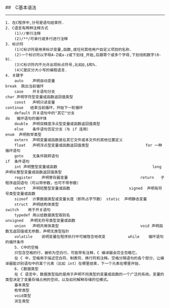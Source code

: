 ##　C基本语法
************************
    1. 在C程序中,分号是语句结束符.
    2. C语言有两种注释方式
    	(1)//单行注释
    	(2)/**/可单行或多行进行注释
    3. 标识符
    	(1)C标识符是用来标识变量,函数,或任何其他用户自定义项目的名称.
    	(2)一个标识符以字母A-Z或a-z或下划线_开始,后跟零个或多个字母,下划线和数字(0-9).
    	(3)C标识符内不允许出现标点符号,比如@,$和%.
    	(4)C是区分大小写的编程语言.
    4. 关键字
    	auto	声明自动变量										                 break	跳出当前循环
        case	开关语句分支										                   char	声明字符型变量或函数返回值类型
        const	声明只读变量									                     continue	结束当前循环，开始下一轮循环
        default	开关语句中的"其它"分支			                           do	循环语句的循环体
        double	声明双精度浮点型变量或函数返回值类型
        else	条件语句否定分支（与 if 连用）                             enum	声明枚举类型
        extern	声明变量或函数是在其它文件或本文件的其他位置定义
        float	声明浮点型变量或函数返回值类型                         for	一种循环语句
        goto	无条件跳转语句                                                             if	条件语句
        int	声明整型变量或函数                                          long	声明长整型变量或函数返回值类型
        register	声明寄存器变量                                return	子程序返回语句（可以带参数，也可不带参数）
        short	声明短整型变量或函数                          signed	声明有符号类型变量或函数
        sizeof	计算数据类型或变量长度（即所占字节数） static	声明静态变量
        struct	声明结构体类型                                                       switch	用于开关语句
        typedef	用以给数据类型取别名                                       unsigned	声明无符号类型变量或函数
        union	声明共用体类型                                    void	声明函数无返回值或无参数，声明无类型指针
        volatile	说明变量在程序执行中可被隐含地改变          while	循环语句的循环条件
        5. C中的空格
        只包含空格的行，被称为空白行，可能带有注释，C 编译器会完全忽略它。
        在 C 中，空格用于描述空白符、制表符、换行符和注释。空格分隔语句的各个部分，让编译器能识别语句中的某个元素（比如 int）在哪里结束，下一个元素在哪里开始.
        6. C数据类型
        在 C 语言中，数据类型指的是用于声明不同类型的变量或函数的一个广泛的系统。变量的类型决定了变量存储占用的空间，以及如何解释存储的位模式。
        基本类型
        枚举类型
        void类型
        派生类型
        